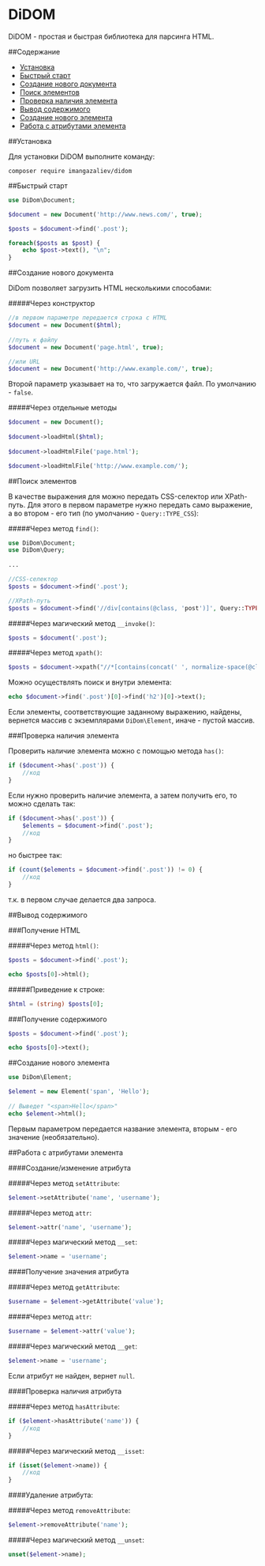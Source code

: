 # DiDOM

DiDOM - простая и быстрая библиотека для парсинга HTML.

##Содержание

- [Установка](#Установка)
- [Быстрый старт](#Быстрый-старт)
- [Создание нового документа](#Создание-нового-документа)
- [Поиск элементов](#Поиск-элементов)
- [Проверка наличия элемента](#Быстрый-старт)
- [Вывод содержимого](#Вывод-содержимого)
- [Создание нового элемента](#Создание-нового-элемента)
- [Работа с атрибутами элемента](#Работа-с-атрибутами-элемента)

##Установка

Для установки DiDOM выполните команду:

    composer require imangazaliev/didom

##Быстрый старт

```php    
use DiDom\Document;

$document = new Document('http://www.news.com/', true);

$posts = $document->find('.post');

foreach($posts as $post) {
    echo $post->text(), "\n";
}
```

##Создание нового документа

DiDom позволяет загрузить HTML несколькими способами:

#####Через конструктор

```php    
//в первом параметре передается строка с HTML
$document = new Document($html);
    
//путь к файлу
$document = new Document('page.html', true);

//или URL
$document = new Document('http://www.example.com/', true);
```

Второй параметр указывает на то, что загружается файл. По умолчанию - `false`.

#####Через отдельные методы

```php
$document = new Document();
    
$document->loadHtml($html);
    
$document->loadHtmlFile('page.html');

$document->loadHtmlFile('http://www.example.com/');
```

##Поиск элементов

В качестве выражения для можно передать CSS-селектор или XPath-путь. Для этого в первом параметре нужно передать само выражение, а  во втором - его тип (по умолчанию - `Query::TYPE_CSS`):

#####Через метод `find()`:

```php
use DiDom\Document;
use DiDom\Query;
    
...

//CSS-селектор    
$posts = $document->find('.post');

//XPath-путь
$posts = $document->find('//div[contains(@class, 'post')]', Query::TYPE_XPATH);
```

#####Через магический метод `__invoke()`:

```php
$posts = $document('.post');
```

#####Через метод `xpath()`:

```php
$posts = $document->xpath("//*[contains(concat(' ', normalize-space(@class), ' '), ' post ')]");
```

Можно осуществлять поиск и внутри элемента:

```php
echo $document->find('.post')[0]->find('h2')[0]->text();
```

Если элементы, соответствующие заданному выражению, найдены, вернется массив с экземплярами `DiDom\Element`, иначе - пустой массив.

###Проверка наличия элемента

Проверить наличие элемента можно с помощью метода `has()`:

```php
if ($document->has('.post')) {
    //код
}
```

Если нужно проверить наличие элемента, а затем получить его, то можно сделать так:

```php
if ($document->has('.post')) {
    $elements = $document->find('.post');
    //код
}
```

но быстрее так:

```php
if (count($elements = $document->find('.post')) != 0) {
    //код
}
```

т.к. в первом случае делается два запроса.

##Вывод содержимого

###Получение HTML

#####Через метод `html()`:

```php    
$posts = $document->find('.post');

echo $posts[0]->html();
```
#####Приведение к строке:

```php
$html = (string) $posts[0];
```

###Получение содержимого

```php    
$posts = $document->find('.post');

echo $posts[0]->text();
```

##Создание нового элемента

```php
use DiDom\Element;

$element = new Element('span', 'Hello');
    
// Выведет "<span>Hello</span>"
echo $element->html();
```

Первым параметром передается название элемента, вторым - его значение (необязательно).

##Работа с атрибутами элемента

####Создание/изменение атрибута

#####Через метод `setAttribute`:
```php
$element->setAttribute('name', 'username');
```

#####Через метод `attr`:
```php
$element->attr('name', 'username');
```

#####Через магический метод `__set`:
```php
$element->name = 'username';
```

####Получение значения атрибута

#####Через метод `getAttribute`:
```php
$username = $element->getAttribute('value');
```

#####Через метод `attr`:
```php
$username = $element->attr('value');
```

#####Через магический метод `__get`:
```php
$element->name = 'username';
```

Если атрибут не найден, вернет `null`.

####Проверка наличия атрибута

#####Через метод `hasAttribute`:
```php
if ($element->hasAttribute('name')) {
    //код
}
```

#####Через магический метод `__isset`:
```php
if (isset($element->name)) {
    //код
}
```

####Удаление атрибута:

#####Через метод `removeAttribute`:
```php
$element->removeAttribute('name');
```

#####Через магический метод `__unset`:
```php
unset($element->name);
```
